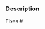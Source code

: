 
<!--
The WildfirePy Project team acknowledges the time and effort it takes for submitting pull requests.
Thank you for your contribution!

Please be aware that everyone has to follow our code of conduct:
https://github.com/wildfirepy/wildfirepy/blob/master/CONTRIBUTING.md

Also these comments are hidden when you submit this github pull request.

-->

### Description
<!--
Provide a general description of what your pull request does.

If the pull request closes any open issues you can add this.
If you replace <Issue Number> with a number GitHub will automatically link it.
If it doesn't, please remove the following line.
-->

Fixes #<Issue Number>
